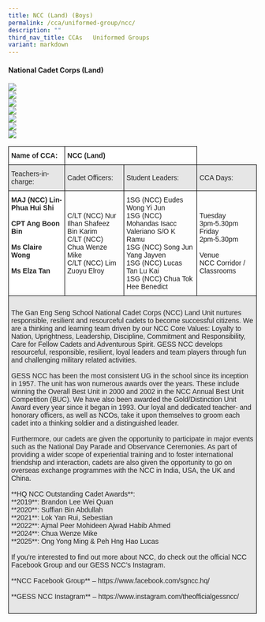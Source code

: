 ```yaml
---
title: NCC (Land) (Boys)
permalink: /cca/uniformed-group/ncc/
description: ""
third_nav_title: CCAs   Uniformed Groups
variant: markdown
---
```

#### **National Cadet Corps (Land)**

![](/images/Photo_1___NCC.jpg)
<br>
![](/images/Photo_2___NCC.jpg)
<br>
![](/images/Photo_3___NCC.jpg)
<br>
![](/images/Photo_4___NCC.jpg)
<br>
![](/images/Photo_5___NCC.jpg)
<br>
![](/images/Photo_6___NCC.jpg)
<br>
![](/images/Photo_7___NCC.jpg)
<br>


<style type="text/css">
.tg  {border-collapse:collapse;border-spacing:0;}
.tg td{border-color:black;border-style:solid;border-width:1px;font-family:Arial, sans-serif;font-size:14px;
  overflow:hidden;padding:10px 5px;word-break:normal;}
.tg th{border-color:black;border-style:solid;border-width:1px;font-family:Arial, sans-serif;font-size:14px;
  font-weight:normal;overflow:hidden;padding:10px 5px;word-break:normal;}
.tg .tg-l2bf{background-color:#FFF;color:#222;font-weight:bold;text-align:left;vertical-align:top}
.tg .tg-h5mn{background-color:#E6E6E6;color:#222;text-align:left;vertical-align:middle}
.tg .tg-1ppo{background-color:#FFF;color:#222;text-align:left;vertical-align:middle}
</style>
<table class="tg">
<thead>
  <tr>
    <th class="tg-l2bf"><span style="font-weight:bold">Name of CCA:</span></th>
    <th class="tg-l2bf" colspan="2"><span style="font-weight:bold">NCC (Land)</span></th>
  </tr>
</thead>
<tbody>
  <tr>
    <td class="tg-h5mn">Teachers-in-charge:</td>
    <td class="tg-h5mn">Cadet Officers:</td>
    <td class="tg-h5mn">Student Leaders:</td>
		<td class="tg-h5mn">CCA Days:</td>
  </tr>
  <tr>
    <td class="tg-l2bf"><span style="font-weight:bold">MAJ (NCC) Lin-Phua Hui Shi</span><br><span style="font-weight:bold"> </span><br>CPT Ang Boon Bin<br><br>Ms Claire Wong<br><br>Ms Elza Tan</td>
    <td class="tg-tsok">C/LT (NCC) Nur Ilhan Shafeez Bin Karim<br>C/LT (NCC) Chua Wenze Mike<br>C/LT (NCC) Lim Zuoyu Elroy<br></td>
    <td class="tg-tsok">1SG (NCC) Eudes Wong Yi Jun<br>1SG (NCC) Mohandas Isacc Valeriano S/O K Ramu<br>1SG (NCC) Song Jun Yang Jayven<br>1SG (NCC) Lucas Tan Lu Kai<br>1SG (NCC) Chua Tok Hee Benedict</td>
		    <td class="tg-tsok">Tuesday<br>3pm-5.30pm <br>Friday<br>2pm-5.30pm<br><br>Venue<br>NCC Corridor / Classrooms</td>
  </tr>
  <tr>
    <td class="tg-h5mn" colspan="4"><br>The Gan Eng Seng School National Cadet Corps (NCC) Land Unit nurtures responsible, resilient and resourceful cadets to become successful citizens. We are a thinking and learning team driven by our NCC Core Values: Loyalty to Nation, Uprightness, Leadership, Discipline, Commitment and Responsibility, Care for Fellow Cadets and Adventurous Spirit. GESS NCC develops resourceful, responsible, resilient, loyal leaders and team players through fun and challenging military related activities.
<br><br>
GESS NCC has been the most consistent UG in the school since its inception in 1957. The unit has won numerous awards over the years. These include winning the Overall Best Unit in 2000 and 2002 in the NCC Annual Best Unit Competition (BUC). We have also been awarded the Gold/Distinction Unit Award every year since it began in 1993. Our loyal and dedicated teacher- and honorary officers, as well as NCOs, take it upon themselves to groom each cadet into a thinking soldier and a distinguished leader.
<br><br>
Furthermore, our cadets are given the opportunity to participate in major events such as the National Day Parade and Observance Ceremonies. As part of providing a wider scope of experiential training and to foster international friendship and interaction, cadets are also given the opportunity to go on overseas exchange programmes with the NCC in India, USA, the UK and China.
<br>
<br>
**HQ NCC Outstanding Cadet Awards**:
<br>
**2019**: Brandon Lee Wei Quan<br>
**2020**: Suffian Bin Abdullah<br>
**2021**: Lok Yan Rui, Sebestian<br>
**2022**: Ajmal Peer Mohideen Ajwad Habib Ahmed<br>
**2024**: Chua Wenze Mike<br>
**2025**: Ong Yong Ming &amp; Peh Hng Hao Lucas<br>
<br>
If you’re interested to find out more about NCC, do check out the official NCC Facebook Group and our GESS NCC’s Instagram.
<br><br>
**NCC Facebook Group** – https://www.facebook.com/sgncc.hq/
<br><br>
**GESS NCC Instagram** – https://www.instagram.com/theofficialgessncc/
<br><br>                              </td>
  </tr>
</tbody>
</table>